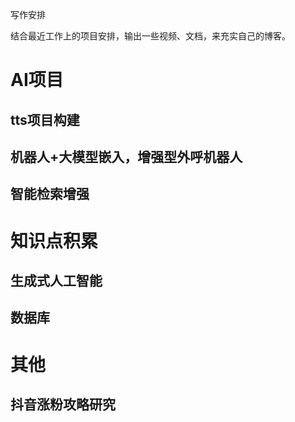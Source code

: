 写作安排

结合最近工作上的项目安排，输出一些视频、文档，来充实自己的博客。


# AI项目

## tts项目构建


## 机器人+大模型嵌入，增强型外呼机器人


## 智能检索增强


# 知识点积累

## 生成式人工智能

## 数据库



# 其他

## 抖音涨粉攻略研究
